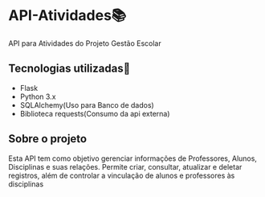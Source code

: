 # API-Atividades📚
API para Atividades do Projeto Gestão Escolar

## Tecnologias utilizadas🚀
- Flask
- Python 3.x
- SQLAlchemy(Uso para Banco de dados)
- Biblioteca requests(Consumo da api externa)

## Sobre o projeto
Esta API tem como objetivo gerenciar informações de Professores, Alunos, Disciplinas e suas relações. Permite criar, consultar, atualizar e deletar registros, além de controlar a vinculação de alunos e professores às disciplinas